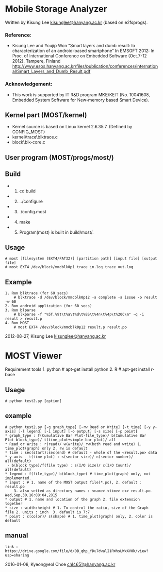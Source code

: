 Mobile Storage Analyzer
=======================

Written by Kisung Lee <kisunglee@hanyang.ac.kr> (based on e2fsprogs).

### Reference: 
 * Kisung Lee and Youjip Won "Smart layers and dumb result: Io characterization of an android-based smartphone" 
In EMSOFT 2012: In Proc. of International Conference on Embedded Software (Oct.7-12 2012). Tampere, Finland 
<http://www.esos.hanyang.ac.kr/files/publication/conferences/international/Smart_Layers_and_Dumb_Result.pdf>

### Acknowledgement:
 * This work is supported by IT R&D program MKE/KEIT (No. 10041608, Embedded System Software for New-memory based Smart Device).

Kernel part (MOST/kernel)
----------------
* Kernel source is based on Linux kernel 2.6.35.7. (Defined by CONFIG_MOST)
* kernel\trace\blktrace.c
* block\blk-core.c


User program (MOST/progs/most/)
----------------
Build
-----
* 1) cd build
* 2) ../configure
* 3) ./config.most
* 4) make
* 5) Program(most) is built in build/most/.


Usage
-----
    # most [filesystem (EXT4/FAT32)] [partition path] [input file] [output file]
    # most EXT4 /dev/block/mmcblk0p1 trace_in.log trace_out.log
    
    
Example 
--------
    1. Run blktrace (for 60 secs)
        # blktrace -d /dev/block/mmcblk0p12 -a complete -a issue -o result -w 60
    2. Run android application (for 60 secs)
    3. Run blparse
        # blkparse -f "%5T.%9t\t%a\t%d\t%8S\t%4n\t%4p\t%20C\n" -q -i result > result.p
    4. Run MOST
        # most EXT4 /dev/block/mmcblk0p12 result.p result.po


2012-08-27, Kisung Lee <kisunglee@hanyang.ac.kr>

MOST Viewer
==============

Requirement tools
    1. python
        # apt-get install python
    2. R
        # apt-get install r-base

Usage
-------
    # python test2.py [option]
    
example
--------
    # python test2.py [-g graph_type] [-rw Read or Write] [-t time] [-y y-axis] [-l legend] [-i input] [-o output] [-s size] [-p point]
    * graph_type : f(Cumulative Bar Plot-file_type)/ b(Cumulative Bar Plot-block_type)/ t(time_plot+simple bar plot)/ all
    * Read or Write : r(read)/ w(write)/ rw(both read and write) 1. time_plot(graph) only 2. rw is default
    * time : sec(start):sec(end) # default - whole of the <result.po> data
    * y-axis - t(time plot) : s(sector size)/ n(sector number)/ all(default) 
	 - b(block type)/f(file type) : s(I/O Size)/ c(I/O Count)/ all(default)
    * legend : f(file_type)/ b(block_type) # time_plot(graph) only, not implemented.
    * input : # 1. name of the MOST output file(*.po), 2. default : result.po
	    3. also setted as directory names : <name>-<time> ex> result.po-Wed,Sep,30,16:08:04,2015
    * output # 1. name and location of the graph 2. file extension together
    * size : width:height # 1. To control the ratio, size of the Graph file 2. units : inch  3. default is 7:7
    * point : c(color)/ s(shape) # 1. time_plot(graph) only, 2. color is default

manual
--------
    link : https://drive.google.com/file/d/0B_qhp_YDu7dwalI1RWhsLWxXV0k/view?usp=sharing
    
    
2016-01-08, Kyeongyeol Choe <chl4651@hanyang.ac.kr>
